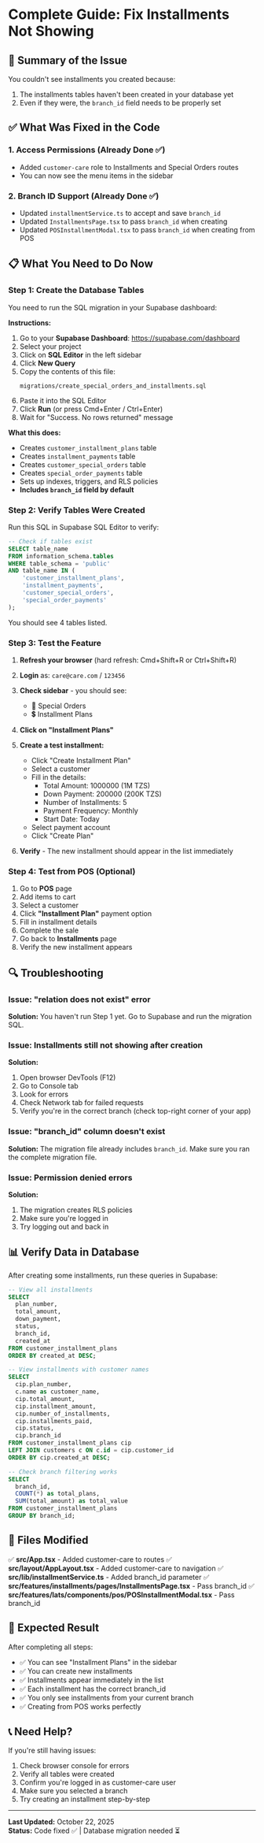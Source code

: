 # Complete Guide: Fix Installments Not Showing

## 🎯 Summary of the Issue

You couldn't see installments you created because:
1. The installments tables haven't been created in your database yet
2. Even if they were, the `branch_id` field needs to be properly set

## ✅ What Was Fixed in the Code

### 1. Access Permissions (Already Done ✅)
- Added `customer-care` role to Installments and Special Orders routes
- You can now see the menu items in the sidebar

### 2. Branch ID Support (Already Done ✅)
- Updated `installmentService.ts` to accept and save `branch_id`
- Updated `InstallmentsPage.tsx` to pass `branch_id` when creating
- Updated `POSInstallmentModal.tsx` to pass `branch_id` when creating from POS

## 📋 What You Need to Do Now

### Step 1: Create the Database Tables

You need to run the SQL migration in your Supabase dashboard:

**Instructions:**
1. Go to your **Supabase Dashboard**: https://supabase.com/dashboard
2. Select your project
3. Click on **SQL Editor** in the left sidebar
4. Click **New Query**
5. Copy the contents of this file:
   ```
   migrations/create_special_orders_and_installments.sql
   ```
6. Paste it into the SQL Editor
7. Click **Run** (or press Cmd+Enter / Ctrl+Enter)
8. Wait for "Success. No rows returned" message

**What this does:**
- Creates `customer_installment_plans` table
- Creates `installment_payments` table  
- Creates `customer_special_orders` table
- Creates `special_order_payments` table
- Sets up indexes, triggers, and RLS policies
- **Includes `branch_id` field by default**

### Step 2: Verify Tables Were Created

Run this SQL in Supabase SQL Editor to verify:

```sql
-- Check if tables exist
SELECT table_name 
FROM information_schema.tables 
WHERE table_schema = 'public' 
AND table_name IN (
    'customer_installment_plans',
    'installment_payments',
    'customer_special_orders',
    'special_order_payments'
);
```

You should see 4 tables listed.

### Step 3: Test the Feature

1. **Refresh your browser** (hard refresh: Cmd+Shift+R or Ctrl+Shift+R)
2. **Login** as: `care@care.com` / `123456`
3. **Check sidebar** - you should see:
   - 🚚 Special Orders
   - 💲 Installment Plans

4. **Click on "Installment Plans"**
5. **Create a test installment:**
   - Click "Create Installment Plan"
   - Select a customer
   - Fill in the details:
     - Total Amount: 1000000 (1M TZS)
     - Down Payment: 200000 (200K TZS)
     - Number of Installments: 5
     - Payment Frequency: Monthly
     - Start Date: Today
   - Select payment account
   - Click "Create Plan"

6. **Verify** - The new installment should appear in the list immediately

### Step 4: Test from POS (Optional)

1. Go to **POS** page
2. Add items to cart
3. Select a customer
4. Click **"Installment Plan"** payment option
5. Fill in installment details
6. Complete the sale
7. Go back to **Installments** page
8. Verify the new installment appears

## 🔍 Troubleshooting

### Issue: "relation does not exist" error
**Solution:** You haven't run Step 1 yet. Go to Supabase and run the migration SQL.

### Issue: Installments still not showing after creation
**Solution:** 
1. Open browser DevTools (F12)
2. Go to Console tab
3. Look for errors
4. Check Network tab for failed requests
5. Verify you're in the correct branch (check top-right corner of your app)

### Issue: "branch_id" column doesn't exist
**Solution:** The migration file already includes `branch_id`. Make sure you ran the complete migration file.

### Issue: Permission denied errors
**Solution:** 
1. The migration creates RLS policies
2. Make sure you're logged in
3. Try logging out and back in

## 📊 Verify Data in Database

After creating some installments, run these queries in Supabase:

```sql
-- View all installments
SELECT 
  plan_number,
  total_amount,
  down_payment,
  status,
  branch_id,
  created_at
FROM customer_installment_plans
ORDER BY created_at DESC;

-- View installments with customer names
SELECT 
  cip.plan_number,
  c.name as customer_name,
  cip.total_amount,
  cip.installment_amount,
  cip.number_of_installments,
  cip.installments_paid,
  cip.status,
  cip.branch_id
FROM customer_installment_plans cip
LEFT JOIN customers c ON c.id = cip.customer_id
ORDER BY cip.created_at DESC;

-- Check branch filtering works
SELECT 
  branch_id,
  COUNT(*) as total_plans,
  SUM(total_amount) as total_value
FROM customer_installment_plans
GROUP BY branch_id;
```

## 📁 Files Modified

✅ **src/App.tsx** - Added customer-care to routes
✅ **src/layout/AppLayout.tsx** - Added customer-care to navigation
✅ **src/lib/installmentService.ts** - Added branch_id parameter
✅ **src/features/installments/pages/InstallmentsPage.tsx** - Pass branch_id
✅ **src/features/lats/components/pos/POSInstallmentModal.tsx** - Pass branch_id

## 🎉 Expected Result

After completing all steps:
- ✅ You can see "Installment Plans" in the sidebar
- ✅ You can create new installments
- ✅ Installments appear immediately in the list
- ✅ Each installment has the correct branch_id
- ✅ You only see installments from your current branch
- ✅ Creating from POS works perfectly

## 📞 Need Help?

If you're still having issues:
1. Check browser console for errors
2. Verify all tables were created
3. Confirm you're logged in as customer-care user
4. Make sure you selected a branch
5. Try creating an installment step-by-step

---

**Last Updated:** October 22, 2025  
**Status:** Code fixed ✅ | Database migration needed ⏳

